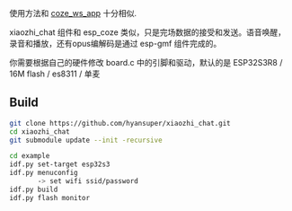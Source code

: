 使用方法和 [coze_ws_app](https://github.com/espressif/esp-adf/tree/master/examples/ai_agent/coze_ws_app) 十分相似.

xiaozhi_chat 组件和 esp_coze 类似，只是完场数据的接受和发送。语音唤醒，录音和播放，还有opus编解码是通过 esp-gmf 组件完成的。

你需要根据自己的硬件修改 board.c 中的引脚和驱动，默认的是 ESP32S3R8 / 16M flash / es8311 / 单麦

## Build

```sh
git clone https://github.com/hyansuper/xiaozhi_chat.git
cd xiaozhi_chat
git submodule update --init -recursive

cd example
idf.py set-target esp32s3
idf.py menuconfig
       -> set wifi ssid/password
idf.py build
idf.py flash monitor
```